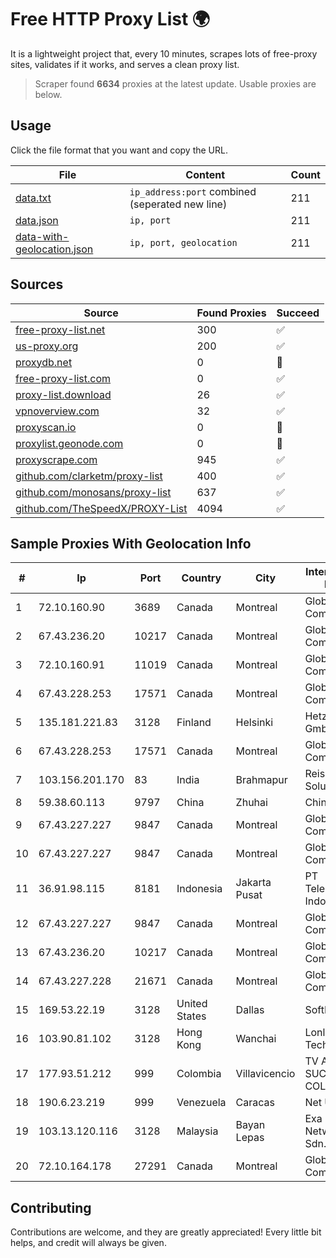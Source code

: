 
# Free HTTP Proxy List 🌍

It is a lightweight project that, every 10 minutes, scrapes lots of free-proxy sites, validates if it works, and serves a clean proxy list.


> Scraper found **6634** proxies at the latest update. Usable proxies are below.

## Usage

Click the file format that you want and copy the URL.


|File|Content|Count|
|----|-------|-----|
|[data.txt](https://raw.githubusercontent.com/themiralay/Proxy-List-World/master/data.txt)|`ip_address:port` combined (seperated new line)|211|
|[data.json](https://raw.githubusercontent.com/themiralay/Proxy-List-World/master/data.json)|`ip, port`|211|
|[data-with-geolocation.json](https://raw.githubusercontent.com/themiralay/Proxy-List-World/master/data-with-geolocation.json)|`ip, port, geolocation`|211|

## Sources

|Source|Found Proxies|Succeed|
|------|-------------|-------|
|[free-proxy-list.net](https://free-proxy-list.net)|300|✅|
|[us-proxy.org](https://www.us-proxy.org)|200|✅|
|[proxydb.net](http://proxydb.net)|0|🚫|
|[free-proxy-list.com](https://free-proxy-list.com/?page=&port=&type%5B%5D=http&type%5B%5D=https&up_time=0&search=Search)|0|✅|
|[proxy-list.download](https://www.proxy-list.download/HTTP)|26|✅|
|[vpnoverview.com](https://vpnoverview.com/privacy/anonymous-browsing/free-proxy-servers)|32|✅|
|[proxyscan.io](https://www.proxyscan.io)|0|🚫|
|[proxylist.geonode.com](https://proxylist.geonode.com/api/proxy-list?limit=300&page=1&sort_by=lastChecked&sort_type=desc&protocols=http,https)|0|🚫|
|[proxyscrape.com](https://api.proxyscrape.com/v2/?request=displayproxies&protocol=http&timeout=10000&country=all&ssl=all&anonymity=all)|945|✅|
|[github.com/clarketm/proxy-list](https://raw.githubusercontent.com/clarketm/proxy-list/master/proxy-list-raw.txt)|400|✅|
|[github.com/monosans/proxy-list](https://raw.githubusercontent.com/monosans/proxy-list/main/proxies/http.txt)|637|✅|
|[github.com/TheSpeedX/PROXY-List](https://raw.githubusercontent.com/TheSpeedX/PROXY-List/master/http.txt)|4094|✅|


## Sample Proxies With Geolocation Info

|#|Ip|Port|Country|City|Internet Service Provider|
|-|--|----|-------|----|-------------------------|
|1|72.10.160.90|3689|Canada|Montreal|GloboTech Communications|
|2|67.43.236.20|10217|Canada|Montreal|GloboTech Communications|
|3|72.10.160.91|11019|Canada|Montreal|GloboTech Communications|
|4|67.43.228.253|17571|Canada|Montreal|GloboTech Communications|
|5|135.181.221.83|3128|Finland|Helsinki|Hetzner Online GmbH|
|6|67.43.228.253|17571|Canada|Montreal|GloboTech Communications|
|7|103.156.201.170|83|India|Brahmapur|Reis Network Solutions|
|8|59.38.60.113|9797|China|Zhuhai|Chinanet|
|9|67.43.227.227|9847|Canada|Montreal|GloboTech Communications|
|10|67.43.227.227|9847|Canada|Montreal|GloboTech Communications|
|11|36.91.98.115|8181|Indonesia|Jakarta Pusat|PT Telekomunikasi Indonesia|
|12|67.43.227.227|9847|Canada|Montreal|GloboTech Communications|
|13|67.43.236.20|10217|Canada|Montreal|GloboTech Communications|
|14|67.43.227.228|21671|Canada|Montreal|GloboTech Communications|
|15|169.53.22.19|3128|United States|Dallas|SoftLayer|
|16|103.90.81.102|3128|Hong Kong|Wanchai|Lonlife Technology Co.|
|17|177.93.51.212|999|Colombia|Villavicencio|TV AZTECA SUCURSAL COLOMBIA|
|18|190.6.23.219|999|Venezuela|Caracas|Net Uno|
|19|103.13.120.116|3128|Malaysia|Bayan Lepas|Exa Bytes Network Sdn.Bhd.|
|20|72.10.164.178|27291|Canada|Montreal|GloboTech Communications|



## Contributing

Contributions are welcome, and they are greatly appreciated! Every
little bit helps, and credit will always be given.

